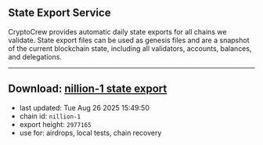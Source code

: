 ## State Export Service
CryptoCrew provides automatic daily state exports for all chains we validate. State export files can be used as genesis files and are a snapshot of the current blockchain state, including all validators, accounts, balances, and delegations.

---
**Download: [nillion-1 state export](https://ccv-s3.nbg1.your-objectstorage.com/SERVICE/nillion/nillion-1_export_2977165.json)**
---

- last updated: Tue Aug 26 2025 15:49:50
- chain id: `nillion-1`
- export height: `2977165`
- use for: airdrops, local tests, chain recovery
